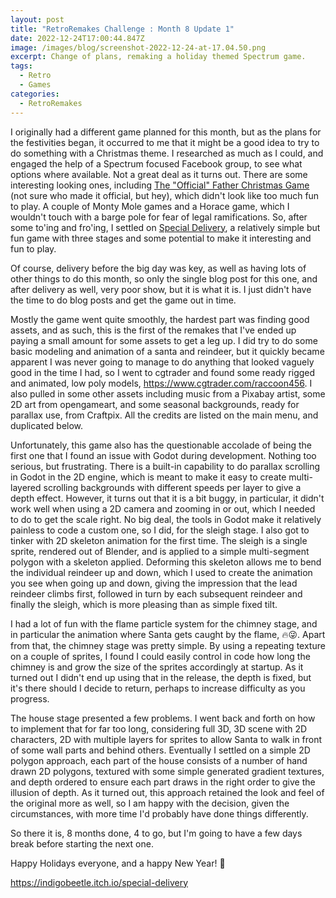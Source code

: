 ```yaml
---
layout: post
title: "RetroRemakes Challenge : Month 8 Update 1"
date: 2022-12-24T17:00:44.847Z
image: /images/blog/screenshot-2022-12-24-at-17.04.50.png
excerpt: Change of plans, remaking a holiday themed Spectrum game.
tags:
  - Retro
  - Games
categories:
  - RetroRemakes
---
```

I originally had a different game planned for this month, but as the plans for the festivities began, it occurred to me that it might be a good idea to try to do something with a Christmas theme. I researched as much as I could, and engaged the help of a Spectrum focused Facebook group, to see what options where available. Not a great deal as it turns out. There are some interesting looking ones, including [The "Official" Father Christmas Game](https://spectrumcomputing.co.uk/entry/3493/ZX-Spectrum/The_Official_Father_Christmas_Game) (not sure who made it official, but hey), which didn't look like too much fun to play. A couple of Monty Mole games and a Horace game, which I wouldn't touch with a barge pole for fear of legal ramifications. So, after some to'ing and fro'ing, I settled on [Special Delivery](https://spectrumcomputing.co.uk/entry/4700/ZX-Spectrum/Special_Delivery), a relatively simple but fun game with three stages and some potential to make it interesting and fun to play.

Of course, delivery before the big day was key, as well as having lots of other things to do this month, so only the single blog post for this one, and after delivery as well, very poor show, but it is what it is. I just didn't have the time to do blog posts and get the game out in time.

Mostly the game went quite smoothly, the hardest part was finding good assets, and as such, this is the first of the remakes that I've ended up paying a small amount for some assets to get a leg up. I did try to do some basic modeling and animation of a santa and reindeer, but it quickly became apparent I was never going to manage to do anything that looked vaguely good in the time I had, so I went to cgtrader and found some ready rigged and animated, low poly models, https://www.cgtrader.com/raccoon456. I also pulled in some other assets including music from a Pixabay artist, some 2D art from opengameart, and some seasonal backgrounds, ready for parallax use, from Craftpix. All the credits are listed on the main menu, and duplicated below.

Unfortunately, this game also has the questionable accolade of being the first one that I found an issue with Godot during development. Nothing too serious, but frustrating. There is a built-in capability to do parallax scrolling in Godot in the 2D engine, which is meant to make it easy to create multi-layered scrolling backgrounds with different speeds per layer to give a depth effect. However, it turns out that it is a bit buggy, in particular, it didn't work well when using a 2D camera and zooming in or out, which I needed to do to get the scale right. No big deal, the tools in Godot make it relatively painless to code a custom one, so I did, for the sleigh stage. I also got to tinker with 2D skeleton animation for the first time. The sleigh is a single sprite, rendered out of Blender, and is applied to a simple multi-segment polygon with a skeleton applied. Deforming this skeleton allows me to bend the individual reindeer up and down, which I used to create the animation you see when going up and down, giving the impression that the lead reindeer climbs first, followed in turn by each subsequent reindeer and finally the sleigh, which is more pleasing than as simple fixed tilt.

I had a lot of fun with the flame particle system for the chimney stage, and in particular the animation where Santa gets caught by the flame, 🔥😜. Apart from that, the chimney stage was pretty simple. By using a repeating texture on a couple of sprites, I found I could easily control in code how long the chimney is and grow the size of the sprites accordingly at startup. As it turned out I didn't end up using that in the release, the depth is fixed, but it's there should I decide to return, perhaps to increase difficulty as you progress.

The house stage presented a few problems. I went back and forth on how to implement that for far too long, considering full 3D, 3D scene with 2D characters, 2D with multiple layers for sprites to allow Santa to walk in front of some wall parts and behind others. Eventually I settled on a simple 2D polygon approach, each part of the house consists of a number of hand drawn 2D polygons, textured with some simple generated gradient textures, and depth ordered to ensure each part draws in the right order to give the illusion of depth. As it turned out, this approach retained the look and feel of the original more as well, so I am happy with the decision, given the circumstances, with more time I'd probably have done things differently.

So there it is, 8 months done, 4 to go, but I'm going to have a few days break before starting the next one. 

Happy Holidays everyone, and a happy New Year! 🎉

<https://indigobeetle.itch.io/special-delivery>